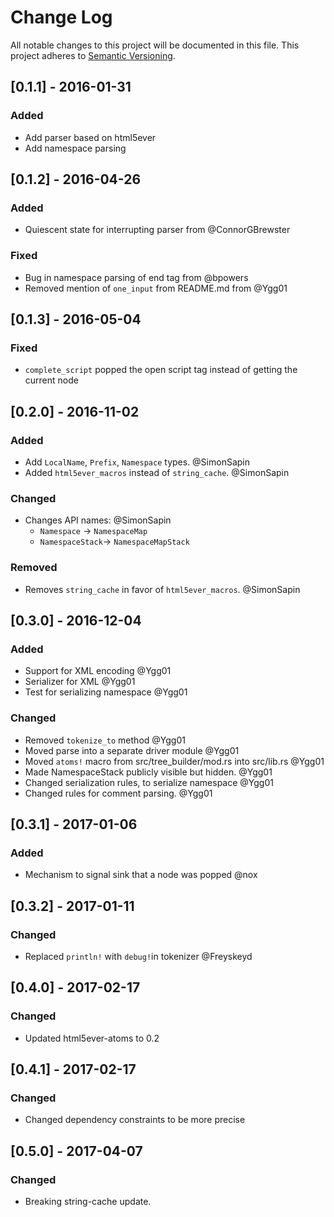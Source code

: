 # Change Log
All notable changes to this project will be documented in this file.
This project adheres to [Semantic Versioning](http://semver.org/).

## [0.1.1] - 2016-01-31
### Added
  - Add parser based on html5ever
  - Add namespace parsing

## [0.1.2] - 2016-04-26
### Added
  - Quiescent state for interrupting parser from @ConnorGBrewster

### Fixed
  - Bug in namespace parsing of end tag from @bpowers
  - Removed mention of `one_input` from README.md from @Ygg01

## [0.1.3] - 2016-05-04
### Fixed
  - `complete_script` popped the open script tag instead of getting the current node

## [0.2.0] - 2016-11-02
### Added
  - Add `LocalName`, `Prefix`, `Namespace` types. @SimonSapin
  - Added `html5ever_macros` instead of `string_cache`. @SimonSapin

### Changed
  - Changes API names: @SimonSapin
    - `Namespace` -> `NamespaceMap`
    - `NamespaceStack`-> `NamespaceMapStack`


### Removed
  - Removes `string_cache` in favor of `html5ever_macros`. @SimonSapin

## [0.3.0] - 2016-12-04
### Added
  - Support for XML encoding @Ygg01
  - Serializer for XML @Ygg01
  - Test for serializing namespace @Ygg01

### Changed
  - Removed `tokenize_to` method @Ygg01
  - Moved parse into a separate driver module @Ygg01
  - Moved `atoms!` macro from src/tree_builder/mod.rs into src/lib.rs @Ygg01
  - Made NamespaceStack publicly visible but hidden. @Ygg01
  - Changed serialization rules, to serialize namespace @Ygg01
  - Changed rules for comment parsing. @Ygg01

## [0.3.1] - 2017-01-06
### Added
  - Mechanism to signal sink that a node was popped @nox

## [0.3.2] - 2017-01-11
### Changed
  - Replaced `println!` with `debug!`in tokenizer @Freyskeyd

## [0.4.0] - 2017-02-17
### Changed
  - Updated html5ever-atoms to 0.2

## [0.4.1] - 2017-02-17
### Changed
  - Changed dependency constraints to be more precise

## [0.5.0] - 2017-04-07
### Changed
  - Breaking string-cache update.
